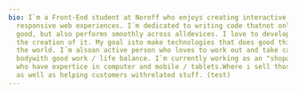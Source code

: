 ```yaml
---
bio: I`m a Front-End student at Noroff who enjoys creating interactive and
  responsive web experiences. I´m dedicated to writing code thatnot only looks
  good, but also performs smoothly across alldevices. I love to develop and see
  the creation of it. My goal isto make technologies that does good things to
  the world. I´m alsoan active person who loves to work out and take care of my
  bodywith good work / life balance. I`m currently working as an "shopassistan"
  who have expertice in computer and mobile / tablets.Where i sell those product
  as well as helping customers withrelated stuff. (test)
---
```

